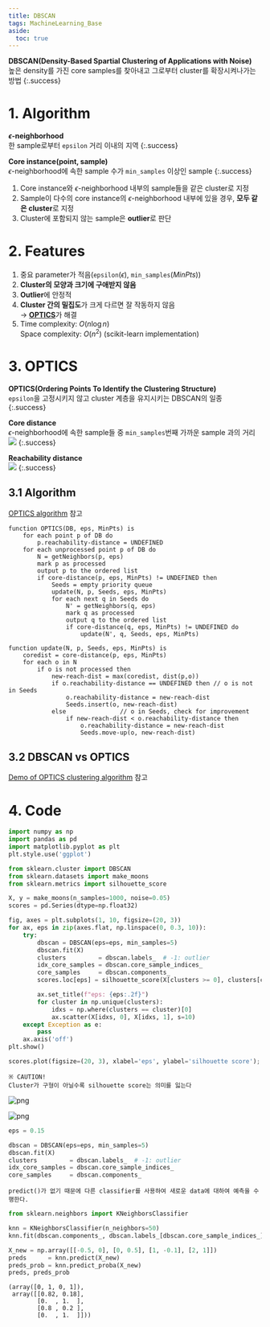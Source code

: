 ```yaml
---
title: DBSCAN
tags: MachineLearning_Base
aside:
  toc: true
---
```


**DBSCAN(Density-Based Spartial Clustering of Applications with Noise)** \
높은 density를 가진 core samples를 찾아내고 그로부터 cluster를 확장시켜나가는 방법
{:.success}

<!--more-->

# 1. Algorithm
**$\epsilon$-neighborhood** \
한 sample로부터 `epsilon` 거리 이내의 지역
{:.success}

**Core instance(point, sample)** \
$\epsilon$-neighborhood에 속한 sample 수가 `min_samples` 이상인 sample
{:.success}

1. Core instance와 $\epsilon$-neighborhood 내부의 sample들을 같은 cluster로 지정
2. Sample이 다수의 core instance의 $\epsilon$-neighborhood 내부에 있을 경우, **모두 같은 cluster**로 지정
3. Cluster에 포함되지 않는 sample은 **outlier**로 판단


# 2. Features
1. 중요 parameter가 적음(`epsilon`($\epsilon$), `min_samples`($MinPts$))
2. **Cluster의 모양과 크기에 구애받지 않음**
3. **Outlier**에 안정적
4. **Cluster 간의 밀집도**가 크게 다르면 잘 작동하지 않음 \
→ [**OPTICS**](#3)가 해결
5. Time complexity: $O(n \log n)$ \
Space complexity: $O(n^2)$ (scikit-learn implementation)


# 3. OPTICS
**OPTICS(Ordering Points To Identify the Clustering Structure)** \
`epsilon`을 고정시키지 않고 cluster 계층을 유지시키는 DBSCAN의 일종
{:.success}

**Core distance** \
$\epsilon$-neighborhood에 속한 sample들 중 `min_samples`번째 가까운 sample 과의 거리
![](https://wikimedia.org/api/rest_v1/media/math/render/svg/d94a92244682d386a5439536fe1bce492893f92c)
{:.success}

**Reachability distance** \
![](https://wikimedia.org/api/rest_v1/media/math/render/svg/b8342ce1c43f1293739af72255d216907da76e54)
{:.success}

## 3.1 Algorithm
[OPTICS algorithm](https://en.wikipedia.org/wiki/OPTICS_algorithm#Pseudocode) 참고
```
function OPTICS(DB, eps, MinPts) is
    for each point p of DB do
        p.reachability-distance = UNDEFINED
    for each unprocessed point p of DB do
        N = getNeighbors(p, eps)
        mark p as processed
        output p to the ordered list
        if core-distance(p, eps, MinPts) != UNDEFINED then
            Seeds = empty priority queue
            update(N, p, Seeds, eps, MinPts)
            for each next q in Seeds do
                N' = getNeighbors(q, eps)
                mark q as processed
                output q to the ordered list
                if core-distance(q, eps, MinPts) != UNDEFINED do
                    update(N', q, Seeds, eps, MinPts)
```

```
function update(N, p, Seeds, eps, MinPts) is
    coredist = core-distance(p, eps, MinPts)
    for each o in N
        if o is not processed then
            new-reach-dist = max(coredist, dist(p,o))
            if o.reachability-distance == UNDEFINED then // o is not in Seeds
                o.reachability-distance = new-reach-dist
                Seeds.insert(o, new-reach-dist)
            else               // o in Seeds, check for improvement
                if new-reach-dist < o.reachability-distance then
                    o.reachability-distance = new-reach-dist
                    Seeds.move-up(o, new-reach-dist)
```

## 3.2 DBSCAN vs OPTICS
[Demo of OPTICS clustering algorithm](https://scikit-learn.org/stable/auto_examples/cluster/plot_optics.html#sphx-glr-auto-examples-cluster-plot-optics-py) 참고


# 4. Code
```python
import numpy as np
import pandas as pd
import matplotlib.pyplot as plt
plt.style.use('ggplot')
```


```python
from sklearn.cluster import DBSCAN
from sklearn.datasets import make_moons
from sklearn.metrics import silhouette_score

X, y = make_moons(n_samples=1000, noise=0.05)
scores = pd.Series(dtype=np.float32)

fig, axes = plt.subplots(1, 10, figsize=(20, 3))
for ax, eps in zip(axes.flat, np.linspace(0, 0.3, 10)):
    try:
        dbscan = DBSCAN(eps=eps, min_samples=5)
        dbscan.fit(X)
        clusters         = dbscan.labels_  # -1: outlier
        idx_core_samples = dbscan.core_sample_indices_
        core_samples     = dbscan.components_
        scores.loc[eps] = silhouette_score(X[clusters >= 0], clusters[clusters >= 0])

        ax.set_title(f"eps: {eps:.2f}")
        for cluster in np.unique(clusters):
            idxs = np.where(clusters == cluster)[0]
            ax.scatter(X[idxs, 0], X[idxs, 1], s=10)
    except Exception as e:
        pass
    ax.axis('off')
plt.show()

scores.plot(figsize=(20, 3), xlabel='eps', ylabel='silhouette score');
```

    ※ CAUTION!
    Cluster가 구형이 아닐수록 silhouette score는 의미를 잃는다


![png](/images/2022-03-10-DBSCAN/output_1_0.png)





![png](/images/2022-03-10-DBSCAN/output_1_1.png)




```python
eps = 0.15

dbscan = DBSCAN(eps=eps, min_samples=5)
dbscan.fit(X)
clusters         = dbscan.labels_  # -1: outlier
idx_core_samples = dbscan.core_sample_indices_
core_samples     = dbscan.components_
```

    predict()가 없기 때문에 다른 classifier를 사용하여 새로운 data에 대하여 예측을 수행한다.

```python
from sklearn.neighbors import KNeighborsClassifier

knn = KNeighborsClassifier(n_neighbors=50)
knn.fit(dbscan.components_, dbscan.labels_[dbscan.core_sample_indices_])

X_new = np.array([[-0.5, 0], [0, 0.5], [1, -0.1], [2, 1]])
preds      = knn.predict(X_new)
preds_prob = knn.predict_proba(X_new)
preds, preds_prob
```




    (array([0, 1, 0, 1]),
     array([[0.82, 0.18],
            [0.  , 1.  ],
            [0.8 , 0.2 ],
            [0.  , 1.  ]]))
